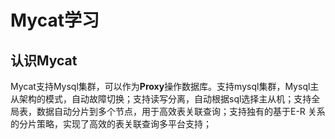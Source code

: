 Mycat学习
===

认识Mycat
---

Mycat支持Mysql集群，可以作为**Proxy**操作数据库。支持mysql集群，Mysql主从架构的模式，自动故障切换；支持读写分离，自动根据sql选择主从机；支持全局表，数据自动分片到多个节点，用于高效表关联查询；支持独有的基于E-R 关系的分片策略，实现了高效的表关联查询多平台支持；















